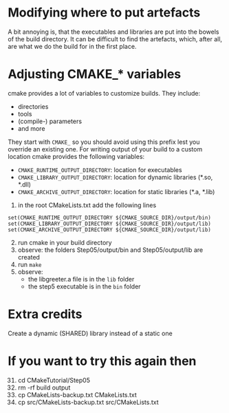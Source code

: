 # Modifying where to put artefacts
A bit annoying is, that the executables and libraries are put into the bowels of the build directory.
It can be difficult to find the artefacts, which, after all, are what we do the build for in the first place.

# Adjusting CMAKE_* variables
cmake provides a lot of variables to customize builds. They include:
- directories
- tools
- (compile-) parameters
- and more

They start with `CMAKE_` so you should avoid using this prefix lest you override an existing one.
For writing output of your build to a custom location cmake provides the following variables:

- `CMAKE_RUNTIME_OUTPUT_DIRECTORY`: location for executables
- `CMAKE_LIBRARY_OUTPUT_DIRECTORY`: location for dynamic libraries (*.so, *.dll)
- `CMAKE_ARCHIVE_OUTPUT_DIRECTORY`: location for static libraries (*.a, *.lib)

01) in the root CMakeLists.txt add the following lines
```
set(CMAKE_RUNTIME_OUTPUT_DIRECTORY ${CMAKE_SOURCE_DIR}/output/bin)
set(CMAKE_LIBRARY_OUTPUT_DIRECTORY ${CMAKE_SOURCE_DIR}/output/lib)
set(CMAKE_ARCHIVE_OUTPUT_DIRECTORY ${CMAKE_SOURCE_DIR}/output/lib)
```
02) run cmake in your build directory
03) observe: the folders Step05/output/bin and Step05/output/lib are created
04) run `make`
05) observe:
    - the libgreeter.a file is in the `lib` folder
    - the step5 executable is in the `bin` folder

# Extra credits
Create a dynamic (SHARED) library instead of a static one

# If you want to try this again then
31) cd CMakeTutorial/Step05
32) rm -rf build output
33) cp CMakeLists-backup.txt CMakeLists.txt
34) cp src/CMakeLists-backup.txt src/CMakeLists.txt

